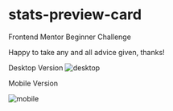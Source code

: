 # stats-preview-card
Frontend Mentor Beginner Challenge

Happy to take any and all advice given, thanks!

Desktop Version
![desktop](https://user-images.githubusercontent.com/88569125/204184077-f0a4ec24-5287-48a2-a631-9cbaec2a2a38.png)


Mobile Version

![mobile](https://user-images.githubusercontent.com/88569125/204184028-876e2e36-3def-4f9c-8637-9e97db1806fc.png)
